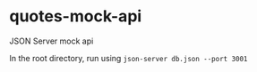 # quotes-mock-api
JSON Server mock api

In the root directory, run using `json-server db.json --port 3001`
